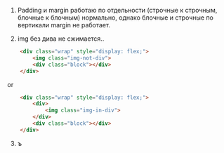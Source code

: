 1. Padding и margin работаю по отдельности (строчные к строчным, блочные к блочным) нормально, однако блочные и строчные по вертикали margin не работает.

2. img без дива не сжимается..

``` html
	<div class="wrap" style="display: flex;">
		<img class="img-not-div">
		<div class="block"></div>
	</div>
```

or

``` html
	<div class="wrap" style="display: flex;">
		<div>
			<img class="img-in-div">
		</div>
		<div class="block"></div>
	</div>
```

3. ъ
